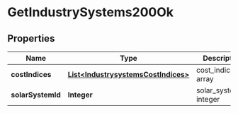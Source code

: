 
# GetIndustrySystems200Ok

## Properties
Name | Type | Description | Notes
------------ | ------------- | ------------- | -------------
**costIndices** | [**List&lt;IndustrysystemsCostIndices&gt;**](IndustrysystemsCostIndices.md) | cost_indices array | 
**solarSystemId** | **Integer** | solar_system_id integer | 



